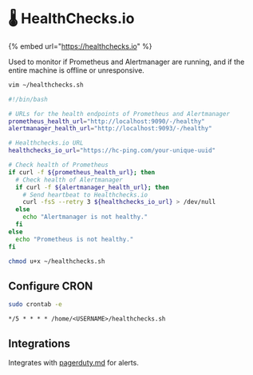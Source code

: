 # 🌡️ HealthChecks.io

{% embed url="https://healthchecks.io" %}

Used to monitor if Prometheus and Alertmanager are running, and if the entire machine is offline or unresponsive.

```bash
vim ~/healthchecks.sh
```

```bash
#!/bin/bash

# URLs for the health endpoints of Prometheus and Alertmanager
prometheus_health_url="http://localhost:9090/-/healthy"
alertmanager_health_url="http://localhost:9093/-/healthy"

# Healthchecks.io URL
healthchecks_io_url="https://hc-ping.com/your-unique-uuid"

# Check health of Prometheus
if curl -f ${prometheus_health_url}; then
  # Check health of Alertmanager
  if curl -f ${alertmanager_health_url}; then
    # Send heartbeat to Healthchecks.io
    curl -fsS --retry 3 ${healthchecks_io_url} > /dev/null
  else
    echo "Alertmanager is not healthy."
  fi
else
  echo "Prometheus is not healthy."
fi
```

```bash
chmod u+x ~/healthchecks.sh
```

## Configure CRON

```bash
sudo crontab -e
```

```
*/5 * * * * /home/<USERNAME>/healthchecks.sh
```

## Integrations

Integrates with [pagerduty.md](pagerduty.md "mention") for alerts.
